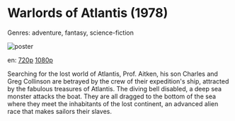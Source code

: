 # Warlords of Atlantis (1978)

Genres: adventure, fantasy, science-fiction

![poster](http://image.tmdb.org/t/p/w500/jUHleqRyuVCR4eFy3aPyQmaJ9ug.jpg)

en:
  [720p](magnet:?xt=urn:btih:5CDB642B89C8616933AB18795A29AC8047453E31&tr=udp://glotorrents.pw:6969/announce&tr=udp://tracker.opentrackr.org:1337/announce&tr=udp://torrent.gresille.org:80/announce&tr=udp://tracker.openbittorrent.com:80&tr=udp://tracker.coppersurfer.tk:6969&tr=udp://tracker.leechers-paradise.org:6969&tr=udp://p4p.arenabg.ch:1337&tr=udp://tracker.internetwarriors.net:1337)
  [1080p](magnet:?xt=urn:btih:59F2F6271D67365138B65BB46B6D689D05AA807A&tr=udp://glotorrents.pw:6969/announce&tr=udp://tracker.opentrackr.org:1337/announce&tr=udp://torrent.gresille.org:80/announce&tr=udp://tracker.openbittorrent.com:80&tr=udp://tracker.coppersurfer.tk:6969&tr=udp://tracker.leechers-paradise.org:6969&tr=udp://p4p.arenabg.ch:1337&tr=udp://tracker.internetwarriors.net:1337)
  


Searching for the lost world of Atlantis, Prof. Aitken, his son Charles and Greg Collinson are betrayed by the crew of their expedition's ship, attracted by the fabulous treasures of Atlantis. The diving bell disabled, a deep sea monster attacks the boat. They are all dragged to the bottom of the sea where they meet the inhabitants of the lost continent, an advanced alien race that makes sailors their slaves.